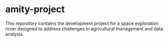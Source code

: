 # amity-project
This repository contains the development project for a space exploration rover designed to address challenges in agricultural management and data analysis.

